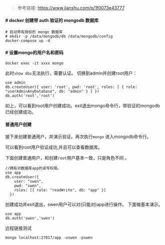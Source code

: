 > 参考链接: https://www.jianshu.com/p/1f0073e43777

#### # docker 创建带 auth 验证的 mongodb 数据库

    
    # 启动带有授权的 mongo 数据库
    # mkdir -p /data/mongodb/db /data/mongodb/config
    docker-compose up -d
    

#### # 设置mongo的用户名和密码

    docker exec -it xxxx mongo
    

此时`show dbs`无法执行，需要认证。
切换到admin并创建root用户：

    use admin
    db.createUser({ user: 'root', pwd: 'root', roles: [ { role: "userAdminAnyDatabase", db: "admin" } ] })
    db.auth('root','root')
    


如上，可以看到root用户创建成功。exit退出mongo命令行，带验证的mongodb已经创建成功。


#### 普通用户创建
接下来创建普通用户，并演示验证。再次执行`mongo` 进入mongodb命令行。

可以看到root用户验证成功,并且可以查看数据库。

下面创建普通用户，和创建`root`用户基本一致，只是角色不同 。

    //拥有对数据库app的读写权限。
    use app
    db.createUser({
        user: "swen",
        pwd: "swen",
        roles: [{ role: "readWrite", db: "app" }]
      })

创建成功并exit退出，swen用户可以对(只能对)app进行操作。
下面做基本演示。

    use app
    db.auth('swen','swen')



远程链接测试
    
    mongo localhost:27017/app -uswen -pswen

    
    
    
